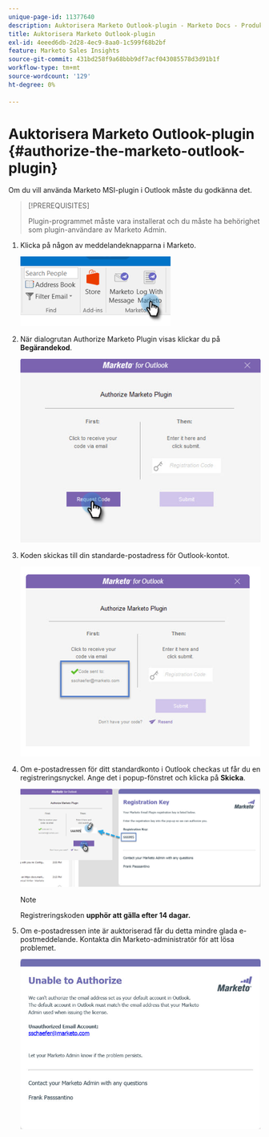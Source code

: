 ```yaml
---
unique-page-id: 11377640
description: Auktorisera Marketo Outlook-plugin - Marketo Docs - Produktdokumentation
title: Auktorisera Marketo Outlook-plugin
exl-id: 4eeed6db-2d28-4ec9-8aa0-1c599f68b2bf
feature: Marketo Sales Insights
source-git-commit: 431bd258f9a68bbb9df7acf043085578d3d91b1f
workflow-type: tm+mt
source-wordcount: '129'
ht-degree: 0%

---
```


# Auktorisera Marketo Outlook-plugin {#authorize-the-marketo-outlook-plugin}

Om du vill använda Marketo MSI-plugin i Outlook måste du godkänna det.

>[!PREREQUISITES]
>
>Plugin-programmet måste vara installerat och du måste ha behörighet som plugin-användare av Marketo Admin.

1. Klicka på någon av meddelandeknapparna i Marketo.

   ![](assets/image2016-8-24-16-3a4-3a28.png)

1. När dialogrutan Authorize Marketo Plugin visas klickar du på **Begärandekod**.

   ![](assets/image2016-8-24-16-3a6-3a51.png)

1. Koden skickas till din standarde-postadress för Outlook-kontot.

   ![](assets/image2016-8-24-16-3a8-3a36.png)

1. Om e-postadressen för ditt standardkonto i Outlook checkas ut får du en registreringsnyckel. Ange det i popup-fönstret och klicka på **Skicka**.

   ![](assets/image2016-8-24-16-3a12-3a48.png)

   >[!NOTE]
   >
   >Registreringskoden **upphör att gälla efter 14 dagar.**

1. Om e-postadressen inte är auktoriserad får du detta mindre glada e-postmeddelande. Kontakta din Marketo-administratör för att lösa problemet.

   ![](assets/image2016-8-24-16-3a25-3a27.png)

